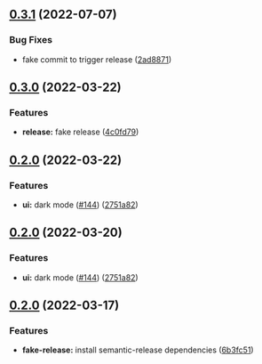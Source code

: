 ## [0.3.1](https://github.com/loderunner/requestor/compare/v0.3.0...v0.3.1) (2022-07-07)


### Bug Fixes

* fake commit to trigger release ([2ad8871](https://github.com/loderunner/requestor/commit/2ad8871dea149013e171863db4f098bde7198484))

## [0.3.0](https://github.com/loderunner/requestor/compare/v0.2.0...v0.3.0) (2022-03-22)


### Features

* **release:** fake release ([4c0fd79](https://github.com/loderunner/requestor/commit/4c0fd791ed0cc3cf9ba6f18a739707914dce37d7))

## [0.2.0](https://github.com/loderunner/requestor/compare/v0.1.0...v0.2.0) (2022-03-22)


### Features

* **ui:** dark mode ([#144](https://github.com/loderunner/requestor/issues/144)) ([2751a82](https://github.com/loderunner/requestor/commit/2751a8227644abc5594d97bc95f94de1a338ced0))

## [0.2.0](https://github.com/loderunner/requestor/compare/v0.1.0...v0.2.0) (2022-03-20)


### Features

* **ui:** dark mode ([#144](https://github.com/loderunner/requestor/issues/144)) ([2751a82](https://github.com/loderunner/requestor/commit/2751a8227644abc5594d97bc95f94de1a338ced0))

## [0.2.0](https://github.com/loderunner/requestor/compare/v0.1.0...v0.2.0) (2022-03-17)


### Features

* **fake-release:** install semantic-release dependencies ([6b3fc51](https://github.com/loderunner/requestor/commit/6b3fc5140af85c621a2a4801e428e72d0542e7a6))
